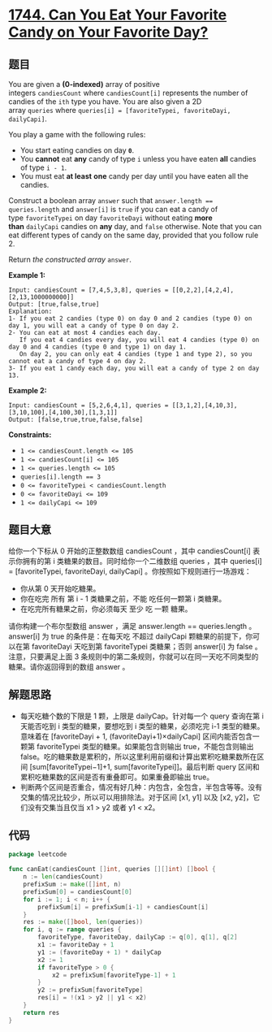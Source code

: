# [1744. Can You Eat Your Favorite Candy on Your Favorite Day?](https://leetcode.com/problems/can-you-eat-your-favorite-candy-on-your-favorite-day/)

## 题目

You are given a **(0-indexed)** array of positive integers `candiesCount` where `candiesCount[i]` represents the number of candies of the `ith` type you have. You are also given a 2D array `queries` where `queries[i] = [favoriteTypei, favoriteDayi, dailyCapi]`.

You play a game with the following rules:

- You start eating candies on day **`0`**.
- You **cannot** eat **any** candy of type `i` unless you have eaten **all** candies of type `i - 1`.
- You must eat **at least** **one** candy per day until you have eaten all the candies.

Construct a boolean array `answer` such that `answer.length == queries.length` and `answer[i]` is `true` if you can eat a candy of type `favoriteTypei` on day `favoriteDayi` without eating **more than** `dailyCapi` candies on **any** day, and `false` otherwise. Note that you can eat different types of candy on the same day, provided that you follow rule 2.

Return *the constructed array* `answer`.

**Example 1:**

```
Input: candiesCount = [7,4,5,3,8], queries = [[0,2,2],[4,2,4],[2,13,1000000000]]
Output: [true,false,true]
Explanation:
1- If you eat 2 candies (type 0) on day 0 and 2 candies (type 0) on day 1, you will eat a candy of type 0 on day 2.
2- You can eat at most 4 candies each day.
   If you eat 4 candies every day, you will eat 4 candies (type 0) on day 0 and 4 candies (type 0 and type 1) on day 1.
   On day 2, you can only eat 4 candies (type 1 and type 2), so you cannot eat a candy of type 4 on day 2.
3- If you eat 1 candy each day, you will eat a candy of type 2 on day 13.
```

**Example 2:**

```
Input: candiesCount = [5,2,6,4,1], queries = [[3,1,2],[4,10,3],[3,10,100],[4,100,30],[1,3,1]]
Output: [false,true,true,false,false]
```

**Constraints:**

- `1 <= candiesCount.length <= 105`
- `1 <= candiesCount[i] <= 105`
- `1 <= queries.length <= 105`
- `queries[i].length == 3`
- `0 <= favoriteTypei < candiesCount.length`
- `0 <= favoriteDayi <= 109`
- `1 <= dailyCapi <= 109`

## 题目大意

给你一个下标从 0 开始的正整数数组 candiesCount ，其中 candiesCount[i] 表示你拥有的第 i 类糖果的数目。同时给你一个二维数组 queries ，其中 queries[i] = [favoriteTypei, favoriteDayi, dailyCapi] 。你按照如下规则进行一场游戏：

- 你从第 0 天开始吃糖果。
- 你在吃完 所有 第 i - 1 类糖果之前，不能 吃任何一颗第 i 类糖果。
- 在吃完所有糖果之前，你必须每天 至少 吃 一颗 糖果。

请你构建一个布尔型数组 answer ，满足 answer.length == queries.length 。answer[i] 为 true 的条件是：在每天吃 不超过 dailyCapi 颗糖果的前提下，你可以在第 favoriteDayi 天吃到第 favoriteTypei 类糖果；否则 answer[i] 为 false 。注意，只要满足上面 3 条规则中的第二条规则，你就可以在同一天吃不同类型的糖果。请你返回得到的数组 answer 。

## 解题思路

- 每天吃糖个数的下限是 1 颗，上限是 dailyCap。针对每一个 query 查询在第 i 天能否吃到 i 类型的糖果，要想吃到 i 类型的糖果，必须吃完 i-1 类型的糖果。意味着在 [favoriteDayi + 1, (favoriteDayi+1)×dailyCapi] 区间内能否包含一颗第 favoriteTypei 类型的糖果。如果能包含则输出 true，不能包含则输出 false。吃的糖果数是累积的，所以这里利用前缀和计算出累积吃糖果数所在区间 [sum[favoriteTypei−1]+1, sum[favoriteTypei]]。最后判断 query 区间和累积吃糖果数的区间是否有重叠即可。如果重叠即输出 true。
- 判断两个区间是否重合，情况有好几种：内包含，全包含，半包含等等。没有交集的情况比较少，所以可以用排除法。对于区间 [x1, y1] 以及 [x2, y2]，它们没有交集当且仅当 x1 > y2 或者 y1 < x2。

## 代码

```go
package leetcode

func canEat(candiesCount []int, queries [][]int) []bool {
	n := len(candiesCount)
	prefixSum := make([]int, n)
	prefixSum[0] = candiesCount[0]
	for i := 1; i < n; i++ {
		prefixSum[i] = prefixSum[i-1] + candiesCount[i]
	}
	res := make([]bool, len(queries))
	for i, q := range queries {
		favoriteType, favoriteDay, dailyCap := q[0], q[1], q[2]
		x1 := favoriteDay + 1
		y1 := (favoriteDay + 1) * dailyCap
		x2 := 1
		if favoriteType > 0 {
			x2 = prefixSum[favoriteType-1] + 1
		}
		y2 := prefixSum[favoriteType]
		res[i] = !(x1 > y2 || y1 < x2)
	}
	return res
}
```